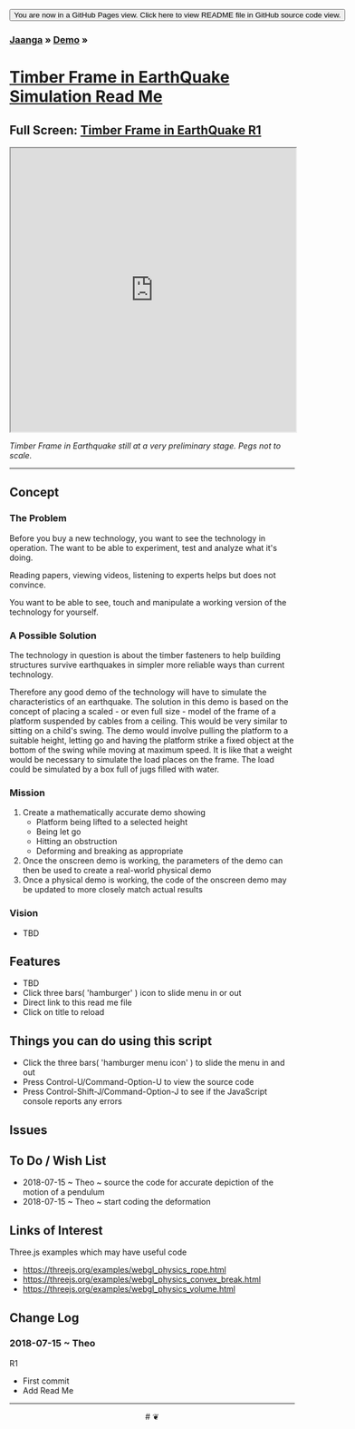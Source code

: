 <span style=display:none; >[You are now in GitHub source code view. Click here to view README file in GitHub Pages view]( https://jaanga.github.io/demo/alexi-k/readme.html#README.md "View file as a web page." ) </span>

<div><input type=button onclick=window.location.href='https://github.com/jaanga/jaanga.github.io/tree/master/demo/alexi-k/';
value='You are now in a GitHub Pages view. Click here to view README file in GitHub source code view.' ></div>

### [Jaanga]( https://jaanga.github.io/ ) &raquo; [Demo]( https://jaanga.github.io/demo/ ) &raquo;

# [Timber Frame in EarthQuake Simulation Read Me]( index.html#README.md )

_<small></small>_

## Full Screen: [ Timber Frame in EarthQuake R1]( https://jaanga.github.io/demo/alexi-k/index.html )


<iframe src=https://jaanga.github.io/demo/alexi-k/index.html width=100% height=500px >iframes not visible in source code view</iframe>

_Timber Frame in Earthquake still at a very preliminary stage. Pegs not to scale._

***


## Concept

### The Problem

Before you buy a new technology, you want to see the technology in operation. The want to be able to experiment, test and analyze what it's doing.

Reading papers, viewing videos, listening to experts helps but does not convince.

You want to be able to see, touch and manipulate a working version of the technology for yourself.


### A Possible Solution

The technology in question is about the timber fasteners to help building structures survive earthquakes in simpler more reliable ways than current technology.

Therefore any good demo of the technology will have to simulate the characteristics of an earthquake. The solution in this demo is based on the concept of placing a scaled - or even full size - model of the frame of a platform suspended by cables from a ceiling. This would be very similar to sitting on a child's swing. The demo would involve pulling the platform to a suitable height, letting go and having the platform strike a fixed object at the bottom of the swing while moving at maximum speed. It is like that a weight would be necessary to simulate the load places on the frame. The load could be simulated by a box full of jugs filled with water.

### Mission

1. Create a mathematically accurate demo showing
	* Platform being lifted to a selected height
	* Being let go
	* Hitting an obstruction
	* Deforming and breaking as appropriate
2. Once the onscreen demo is working, the parameters of the  demo can then be used to create a real-world physical demo
3. Once a physical demo is working, the code of the onscreen demo may be updated to more closely match actual results




### Vision

* TBD

## Features

* TBD
* Click three bars( 'hamburger' ) icon to slide menu in or out
* Direct link to this read me file
* Click on title to reload


## Things you can do using this script


* Click the three bars( 'hamburger menu icon' ) to slide the menu in and out
* Press Control-U/Command-Option-U to view the source code
* Press Control-Shift-J/Command-Option-J to see if the JavaScript console reports any errors


<!--
## Things you can do by editing the code

<iframe src='https://jaanga.github.io/cookbook-html/examples/libraries/ace-editor/ace-view-r1.html#
	http://jaanga.github.io/demo/xxxxx/index.html' width=100% height=600 ></iframe>

<input type=button onclick=window.location.href='https://github.com/jaanga/jaanga.github.io/tree/master/demo/index.html';
value='Source code listing' >


* Open this file: https://github.com/jaanga/jaanga.github.io/tree/master/cookbook-html/demo/xxxxx/index.html
* Click the 'Raw' icon and save the raw file to your computer
* Once you've downloaded the file, you can click it to run it.
* Open the file with a text editor
-->

## Issues



## To Do / Wish List

* 2018-07-15 ~ Theo ~ source the code for accurate depiction of the motion of a pendulum
* 2018-07-15 ~ Theo ~ start coding the deformation



## Links of Interest

Three.js examples which may have useful code

* https://threejs.org/examples/webgl_physics_rope.html
* https://threejs.org/examples/webgl_physics_convex_break.html
* https://threejs.org/examples/webgl_physics_volume.html

## Change Log

### 2018-07-15 ~ Theo

R1
* First commit
* Add Read Me


***

<center title='Jaanga ~ your 3D happy place' >
# <a href=javascript:window.scrollTo(0,0); style=text-decoration:none; > ❦ </a>
</center>
